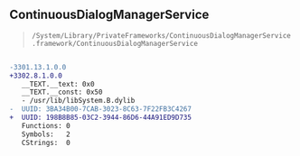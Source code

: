 ## ContinuousDialogManagerService

> `/System/Library/PrivateFrameworks/ContinuousDialogManagerService.framework/ContinuousDialogManagerService`

```diff

-3301.13.1.0.0
+3302.8.1.0.0
   __TEXT.__text: 0x0
   __TEXT.__const: 0x50
   - /usr/lib/libSystem.B.dylib
-  UUID: 3BA34B00-7CAB-3023-8C63-7F22FB3C4267
+  UUID: 198B8B85-03C2-3944-86D6-44A91ED9D735
   Functions: 0
   Symbols:   2
   CStrings:  0

```
